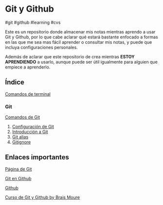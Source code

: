 # Git y Github

#git #github #learning #cvs

Este es un repositorio donde almacenar mis notas mientras aprendo a usar Git y Github, por lo que cabe aclarar qué estará bastante enfocado a formas en las que me sea mas fácil aprender o consultar mis notas, y puede que incluya configuraciones personales.

Además de aclarar que este repositorio de crea mientras **ESTOY APRENDIENDO** a usarlo, aunque puede ser útil igualmente para alguien que empiece a aprenderlo.

## Índice

[Comandos de terminal](./Comandos%20de%20la%20terminal%20común.md)

### Git
  [Comandos de Git](./Git/01.%20Comandos%20de%20Git.md)
  1. [Configuración de Git](./Git/Configuración%20de%20Git.md)
  2. [Introducción a Git](./Git/02.%20Introducción%20a%20Git.md)
  3. [Git alias](./Git/03.%20Git%20alias.md)
  4. [Gitignore](./Git/04.%20Gitignore.md)

## Enlaces importantes

[Página de Git](https://git-scm.com/)

[Git en Github](https://github.com/git/git)

[Github](https://github.com)

[Curso de Git y Github by Brais Moure](https://youtu.be/3GymExBkKjE?si=7s43Sv-g88fOb3JV)